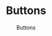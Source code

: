---
title: "Buttons"
subtitle: "Buttons"
metaTitle: "Galaxy Design System | Atoms: Buttons"
metaDescription: "This is the meta description for this page"
---